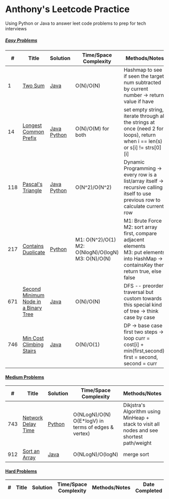 # Anthony's Leetcode Practice
Using Python or Java to answer leet code problems to prep for tech interviews

##### [Easy Problems]()
| # | Title | Solution | Time/Space Complexity | Methods/Notes | Date Completed | 
|---| -------- | ------------------ | --------------------------- | ------------- | -------------- |
|1| [Two Sum](https://leetcode.com/problems/two-sum/) | [Java](https://github.com/wena04/Leetcode/blob/85690f34068e4a91391a4766db8b6690bee7c1bc/Leetcode%201%20--%20Two%20Sum/Leetcode%201%20--%20Two%20Sum.java)| O(N)/O(N) | Hashmap to see if seen the target num subtracted by current number -> return value if have |May 25, 2024| 
|14| [Longest Common Prefix](https://leetcode.com/problems/longest-common-prefix/) | [Java](https://github.com/wena04/Leetcode/blob/d7d27ac71b70f7d9566ab615afac84129685606f/Leetcode%2014%20--%20Longest%20Common%20Prefix/Leetcode%2014%20--%20Longest%20Common%20Prefix.java) [Python](https://github.com/wena04/Leetcode/blob/d7d27ac71b70f7d9566ab615afac84129685606f/Leetcode%2014%20--%20Longest%20Common%20Prefix/Leetcode%2014%20--%20Longest%20Common%20Prefix.py)| O(N)/O(M) for both | set empty string, iterate through all the strings at once (need 2 for loops), return when i == len(s) or s[i] != strs[0][i] |Apirl 04, 2024| 
|118| [Pascal's Triangle](https://leetcode.com/problems/pascals-triangle/) | [Java](https://github.com/wena04/Leetcode/blob/0f886acbbdd7f63a668f7f362e996e2a221e7a60/Leetcode%20118%20--%20Pascal's%20Triangle/Leetcode%20118%20--%20Pascal's%20Triangle.java) [Python](https://github.com/wena04/Leetcode/blob/0f886acbbdd7f63a668f7f362e996e2a221e7a60/Leetcode%20118%20--%20Pascal's%20Triangle/Leetcode%20118%20--%20Pascal's%20Triangle.py)| O(N^2)/O(N^2) | Dynamic Programming -> every row is a list/array itself -> recursive calling itself to use previous row to calculate current row |May 25, 2024| 
|217| [Contains Duplicate](https://leetcode.com/problems/contains-duplicate/) | [Python](https://github.com/wena04/Leetcode/blob/21fb0a11987884bcb72061829a3f64b7200e2867/Leetcode%20217%20--%20Contains%20Duplicate/Leetcode%20217%20--Contains%20Duplicate.py) | M1: O(N^2)/O(1)</br>M2: O(NlogN)/O(logN) </br>M3: O(N)/O(N) | M1: Brute Force</br>M2: sort array first, compare adjacent elements</br>M3: put elements into HashMap -> containsKey then return true, else false |May 25, 2024| 
|671| [Second Minimum Node in a Binary Tree](https://leetcode.com/problems/second-minimum-node-in-a-binary-tree/) | [Java](https://github.com/wena04/Leetcode/blob/eb8b1b9897cdf58470cc669e66d36f331f3263c4/Leetcode%20671%20--%20Second%20Minimum%20Node%20In%20a%20Binary%20Tree/Leetcode%20671%20--%20671.%20Second%20Minimum%20Node%20In%20a%20Binary%20Tree.java) | O(N)/O(N) | DFS -- preorder traversal but custom towards this special kind of tree -> think case by case |Apirl 23, 2024| 
|746| [Min Cost Climbing Stairs](https://leetcode.com/problems/min-cost-climbing-stairs/) | [Java](https://github.com/wena04/Leetcode/blob/5cd08b86d8bfcaf7967f6ac85c8b778138783c5e/Leetcode%20746%20--%20Min%20Cost%20Climbing%20Stairs/Leetcode%20746%20--%20Min%20Cost%20Climbing%20Stairs.java) | O(N)/O(1) | DP -> base case first two steps -> loop curr = cost[i] + min(first,second), first = second, second = curr |Apirl 20, 2024| 

#### [Medium Problems]()
| # | Title | Solution | Time/Space Complexity | Methods/Notes | Date Completed | 
|---| -------- | ------------------ | --------------------------- | ------------- | -------------- |
|743| [Network Delay Time](https://leetcode.com/problems/network-delay-time/) | [Python](https://github.com/wena04/Leetcode/blob/41792a606a30dc40266732dbac2d95478525519c/Leetcode%20743%20--%20Network%20Delay%20Times/Leetcode%20%20743%20--%20Network%20Delay%20Time.py)| O(NLogN)/O(N) </br>O(E*logV) in terms of edges & vertex)| Dikjstra's Algorithm using MinHeap + stack to visit all nodes and see shortest path/weight |May 20, 2024|
|912| [Sort an Array](https://leetcode.com/problems/sort-an-array/) | [Java](https://github.com/wena04/Leetcode/blob/6149cfdb9388544b11d4f73c83fc9b003b580925/Leetcode%20912%20--%20Sort%20an%20Array/Leetcode%20912%20--%20Sort%20an%20Array.java)| O(NLogN)/O(logN) | merge sort |May 20, 2024|


#### [Hard Problems]()
| # | Title | Solution | Time/Space Complexity | Methods/Notes | Date Completed | 
|---| ----- | -------- | --------------------- | ------------- | -------------- |
